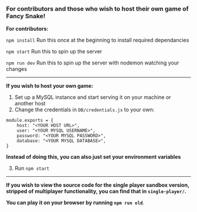 ### For contributors and those who wish to host their own game of Fancy Snake!

**For contributors:**

`npm install`
Run this once at the beginning to install required dependancies

`npm start`
Run this to spin up the server

`npm run dev`
Run this to spin up the server with nodemon watching your changes

---

**If you wish to host your own game:**

1. Set up a MySQL instance and start serving it on your machine or another host
2. Change the credentials in `DB/credentials.js` to your own:

```
module.exports = {
	host: "<YOUR HOST URL>",
	user: "<YOUR MYSQL USERNAME>",
	password: "<YOUR MYSQL PASSWORD>",
	database: "<YOUR MYSQL DATABASE>",
}
```

**Instead of doing this, you can also just set your environment variables**

3. Run `npm start`

---

**If you wish to view the source code for the single player sandbox version, stripped of multiplayer functionality, you can find that in `single-player/`.**

**You can play it on your browser by running `npm run old`**.
